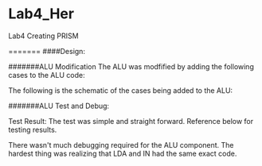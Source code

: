 Lab4_Her
========

Lab4 Creating PRISM

=======
####Design:


#######ALU Modification
The ALU was modfified by adding the following cases to the ALU code:

The following is the schematic of the cases being added to the ALU: 

#######ALU Test and Debug:

Test Result:
The test was simple and straight forward. Reference below for testing results.


There wasn't much debugging required for the ALU component. The hardest thing was realizing that LDA and IN
had the same exact code.
